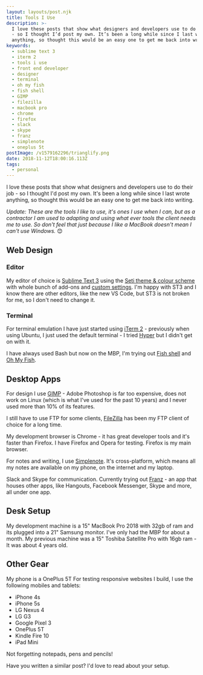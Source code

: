 ```yaml
---
layout: layouts/post.njk
title: Tools I Use
description: >-
  I love these posts that show what designers and developers use to do their job
  - so I thought I’d post my own. It’s been a long while since I last wrote
  anything, so thought this would be an easy one to get me back into writing.
keywords:
  - sublime text 3
  - iterm 2
  - tools i use
  - front end developer
  - designer
  - terminal
  - oh my fish
  - fish shell
  - GIMP
  - filezilla
  - macbook pro
  - chrome
  - firefox
  - slack
  - skype
  - franz
  - simplenote
  - oneplus 5t
postImage: /v1579162296/trianglify.png
date: 2018-11-12T18:00:16.113Z
tags:
  - personal
---
```

I love these posts that show what designers and developers use to do their job - so I thought I'd post my own. It's been a long while since I last wrote anything, so thought this would be an easy one to get me back into writing.

_Update: These are the tools I like to use, it's ones I use when I can, but as a contractor I am used to adapting and using what ever tools the client needs me to use. So don't feel that just because I like a MacBook doesn't mean I can't use Windows._ 😊

## Web Design
### Editor
My editor of choice is  [Sublime Text 3](https://www.sublimetext.com/ "Sublime Text 3") using the [Seti theme & colour scheme](https://github.com/ctf0/Seti_ST3 "Seti Theme & Colour Scheme") with whole bunch of add-ons and [custom settings](https://gist.github.com/juanfernandes/ba413678c7686f0c96b0#file-03_user_preferences-txt "Sublime Text Preferences"). I'm happy with ST3 and I know there are other editors, like the new VS Code, but ST3 is not broken for me, so I don't need to change it.

### Terminal
For terminal emulation I have just started using [iTerm 2](http://iterm2.com/ "iTerm 2") - previously when using Ubuntu, I just used the default terminal - I tried [Hyper](https://hyper.is/ "Hyper") but I didn't get on with it.

I have always used Bash but now on the MBP, I'm trying out [Fish shell](https://fishshell.com/ "Fish shell") and [Oh My Fish](https://github.com/oh-my-fish/oh-my-fish "Oh My Fish").

## Desktop Apps
For design I use [GIMP](https://www.gimp.org "GIMP") - Adobe Photoshop is far too expensive, does not work on Linux (which is what I've used for the past 10 years) and I never used more than 10% of its features.

I still have to use FTP for some clients, [FileZilla](https://filezilla-project.org "FileZilla FTP") has been my FTP client of choice for a long time.

My development browser is Chrome - it has great developer tools and it's faster than Firefox. I have Firefox and Opera for testing. Firefox is my main browser.

For notes and writing, I use [Simplenote](https://simplenote.com "Simplenote"). It's cross-platform, which means all my notes are available on my phone, on the internet and my laptop.

Slack and Skype for communication. Currently trying out [Franz](https://meetfranz.com/ "Franz") - an app that houses other apps, like Hangouts, Facebook Messenger, Skype and more, all under one app.

## Desk Setup
My development machine is a 15" MacBook Pro 2018 with 32gb of ram and its plugged into a 21" Samsung monitor. I've only had the MBP for about a month. My previous machine was a 15" Toshiba Satellite Pro with 16gb ram - It was about 4 years old.

## Other Gear
My phone is a OnePlus 5T
For testing responsive websites I build, I use the following mobiles and tablets:
- iPhone 4s
- iPhone 5s
- LG Nexus 4
- LG G3
- Google Pixel 3
- OnePlus 5T
- Kindle Fire 10
- iPad Mini

Not forgetting notepads, pens and pencils!

Have you written a similar post? I'd love to read about your setup.
